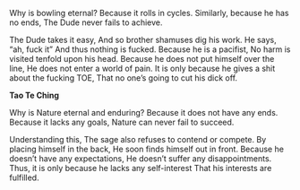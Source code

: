 Why is bowling eternal?
Because it rolls in cycles.
Similarly, because he has no ends,
The Dude never fails to achieve.

The Dude takes it easy,
And so brother shamuses dig his work.
He says, “ah, fuck it”
And thus nothing is fucked.
Because he is a pacifist,
No harm is visited tenfold upon his head.
Because he does not put himself over the line,
He does not enter a world of pain.
It is only because he gives a shit about the fucking TOE,
That no one’s going to cut his dick off.

**Tao Te Ching**

Why is Nature eternal and enduring?
Because it does not have any ends.
Because it lacks any goals,
Nature can never fail to succeed.

Understanding this,
The sage also refuses to contend or compete.
By placing himself in the back,
He soon finds himself out in front.
Because he doesn’t have any expectations,
He doesn’t suffer any disappointments.
Thus, it is only because he lacks any self-interest
That his interests are fulfilled.
